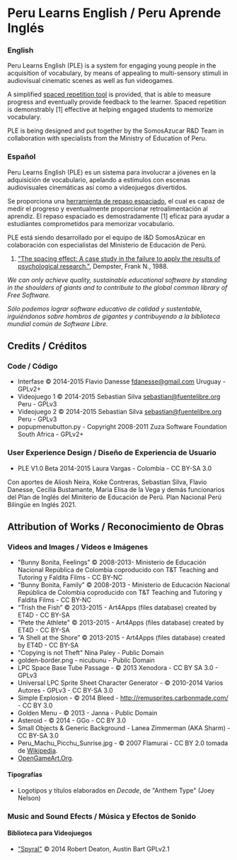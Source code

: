 Peru Learns English / Peru Aprende Inglés
=========================================

### English ###

Peru Learns English (PLE) is a system for engaging young people in the acquisition of vocabulary, by means of appealing to multi-sensory stimuli in audiovisual cinematic scenes as well as fun videogames.

A simplified [spaced repetition tool](http://en.wikipedia.org/wiki/Spaced_repetition) is provided, that is able to measure progress and eventually provide feedback to the learner. Spaced repetition is demonstrably [1] effective at helping engaged students to memorize vocabulary.


PLE is being designed and put together by the SomosAzucar R&D Team in collaboration with specialists from the Ministry of Education of Peru.

### Español ###

Peru Learns English (PLE) es un sistema para involucrar a jóvenes en la adquisición de vocabulario, apelando a estímulos con escenas audiovisuales cinemáticas así como a videojuegos divertidos.

Se proporciona una [herramienta de repaso espaciado](http://es.wikipedia.org/wiki/Repaso_espaciado), el cual es capaz de medir el progreso y eventualmente proporcionar retroalimentación al aprendiz. El repaso espaciado es demostradamente [1] eficaz para ayudar a estudiantes comprometidos para memorizar vocabulario.

PLE está siendo desarrollado por el equipo de I&D SomosAzúcar en colaboración con especialistas del Ministerio de Educación de Perú.

1. ["The spacing effect: A case study in the failure to apply the results of psychological research."](http://psycnet.apa.org/journals/amp/43/8/627/), Dempster, Frank N., 1988.


*We can only achieve quality, sustainable educational software by standing in the shoulders of giants and to contribute to the global common library of Free Software.*

*Sólo podemos lograr software educativo de calidad y sustentable, irguiéndonos sobre hombros de gigantes y contribuyendo a la biblioteca mundial común de Software Libre.*


Credits / Créditos
------------------

### Code / Código ###

* Interfase © 2014-2015 Flavio Danesse <fdanesse@gmail.com> Uruguay - GPLv2+
* Videojuego 1 © 2014-2015 Sebastian Silva <sebastian@fuentelibre.org> Peru - GPLv3
* Videojuego 2 © 2014-2015 Sebastian Silva <sebastian@fuentelibre.org> Peru - GPLv3
* popupmenubutton.py - Copyright 2008-2011 Zuza Software Foundation South Africa - GPLv2+

### User Experience Design / Diseño de Experiencia de Usuario ###

* PLE V1.0 Beta 2014-2015 Laura Vargas - Colombia - CC BY-SA 3.0

Con aportes de Aliosh Neira, Koke Contreras, Sebastian Silva, Flavio Danesse, Cecilia Bustamante, Maria Elisa de la Vega y demás funcionarios del Plan de Inglés del Miniterio de Educación de Perú. Plan Nacional Perú Bilingüe en Inglés 2021.


Attribution  of Works / Reconocimiento de Obras
-----------------------------------------------


### Videos and Images / Videos e Imágenes ###

* "Bunny Bonita, Feelings” © 2008-2013- Ministerio de Educación Nacional República de Colombia coproducido con T&T Teaching and Tutoring y Faldita Films - CC BY-NC 
* "Bunny Bonita, Family” © 2008-2013 - Ministerio de Educación Nacional República de Colombia coproducido con T&T Teaching and Tutoring y Faldita Films - CC BY-NC 
* “Trish the Fish” © 2013-2015 - Art4Apps (files database) created by ET4D - CC BY-SA
* "Pete the Athlete" © 2013-2015 - Art4Apps (files database) created by ET4D - CC BY-SA
* “A Shell at the Shore” © 2013-2015 - Art4Apps (files database) created by ET4D - CC BY-SA
* "Copying is not Theft" Nina Paley - Public Domain
* golden-border.png - nicubunu - Public Domain
* LPC Space Base Tube Passage - © 2013 Xenodora - CC BY SA 3.0 - GPLv3
* Universal LPC Sprite Sheet Character Generator - © 2010-2014 Varios Autores - GPLv3 - CC BY-SA 3.0
* Simple Explosion -  © 2014  Bleed - http://remusprites.carbonmade.com/ - CC BY 3.0
* Golden Menu - © 2013 - Janna - Public Domain
* Asteroid - © 2014 - GGo - CC BY 3.0
* Small Objects & Generic Background - Lanea Zimmerman (AKA Sharm) - CC BY-SA 3.0
* Peru_Machu_Picchu_Sunrise.jpg - © 2007 Flamurai - CC BY 2.0 tomada de [Wikipedia](http://wikipedia.org/).
* [OpenGameArt.Org](http://opengameart.org/).

#### Tipografías

* Logotipos y títulos elaborados en *Decade*, de "Anthem Type" (Joey Nelson)

### Music and Sound Efects / Música y Efectos de Sonido ###



#### Biblioteca para Videojuegos ### 

* ["Spyral"](http://platipy.org/) © 2014 Robert Deaton, Austin Bart GPLv2.1 



